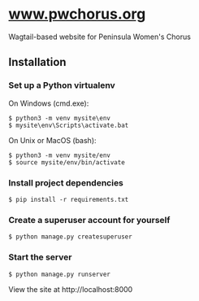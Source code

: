 # www.pwchorus.org

Wagtail-based website for Peninsula Women's Chorus

## Installation

### Set up a Python virtualenv

On Windows (cmd.exe):

    $ python3 -m venv mysite\env
    $ mysite\env\Scripts\activate.bat

On Unix or MacOS (bash):

    $ python3 -m venv mysite/env
    $ source mysite/env/bin/activate

### Install project dependencies

    $ pip install -r requirements.txt

### Create a superuser account for yourself

    $ python manage.py createsuperuser

### Start the server

    $ python manage.py runserver

View the site at http://localhost:8000
